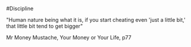 #Discipline

"Human nature being what it is, if you start cheating even 'just a little bit,' that little bit tend to get bigger"

Mr Money Mustache, Your Money or Your Life, p77